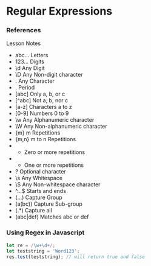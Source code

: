 # Regular Expressions

### References
Lesson Notes
- abc…	Letters
- 123…	Digits
- \d	Any Digit
- \D	Any Non-digit character
- .	Any Character
- \.	Period
- [abc]	Only a, b, or c
- [^abc]	Not a, b, nor c
- [a-z]	Characters a to z
- [0-9]	Numbers 0 to 9
- \w	Any Alphanumeric character
- \W	Any Non-alphanumeric character
- {m}	m Repetitions
- {m,n}	m to n Repetitions
- *	Zero or more repetitions
- +	One or more repetitions
- ?	Optional character
- \s	Any Whitespace
- \S	Any Non-whitespace character
- ^…$	Starts and ends
- (…)	Capture Group
- (a(bc))	Capture Sub-group
- (.*)	Capture all
- (abc|def)	Matches abc or def


### Using Regex in Javascript

```javascript
let re = /\w+\d+/;
let teststring = 'Word123';
res.test(teststring); // will return true and false
```
